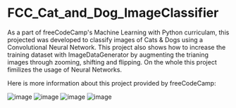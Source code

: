 # FCC_Cat_and_Dog_ImageClassifier
As a part of freeCodeCamp's Machine Learning with Python curriculam, this projected was developed to classify images of Cats & Dogs using a Convolutional Neural Network. This project also shows how to increase the training dataset with ImageDataGenerator by augmenting the trianing images through zooming, shifting and flipping. On the whole this project fimilizes the usage of Neural Networks.

Here is more information about this project provided by freeCodeCamp:

![image](https://github.com/user-attachments/assets/b1637523-4ce2-405c-ae55-184a2a4fd9b5)
![image](https://github.com/user-attachments/assets/fbbcd86b-aaf9-4a27-a518-b683fc53fd21)
![image](https://github.com/user-attachments/assets/e409dd27-e466-46d2-8b74-076feeaf11a0)
![image](https://github.com/user-attachments/assets/0b23689a-7d50-4767-9adf-94c1bdddafdb)
